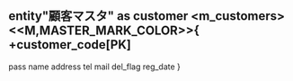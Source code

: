 entity"顧客マスタ" as customer <m_customers>
<<M,MASTER_MARK_COLOR>>{
+customer_code[PK]
--
pass
name
address
tel
mail
del_flag
reg_date
}
